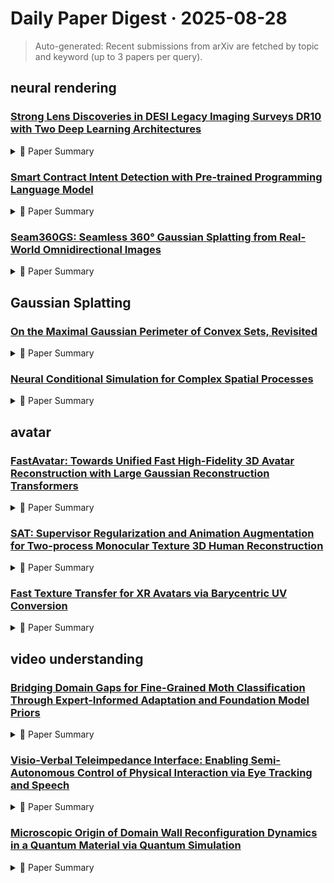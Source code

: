 # Daily Paper Digest · 2025-08-28
> Auto-generated: Recent submissions from arXiv are fetched by topic and keyword (up to 3 papers per query).

## neural rendering

### [Strong Lens Discoveries in DESI Legacy Imaging Surveys DR10 with Two Deep Learning Architectures](http://arxiv.org/pdf/2508.20087v1)


<!--break-out-of-list-->
<details markdown="1">
<summary>📄 Paper Summary </summary>

### 1. Task / Problem
- Identifying strong lens systems

### 2. Motivation & Gaps
- The study aims to enhance the identification of strong lens systems in astronomical surveys, particularly using advanced machine learning techniques.

- **Related work challenges:**
  - Huang et al. 2020: Previous searches have identified a significant number of lens candidates, but there is still a need for more comprehensive catalogs.
  - Huang et al. 2021: The challenge of accurately classifying and identifying lens candidates remains, necessitating improved methodologies.
  - Storfer et al. 2024: The integration of deep learning techniques into lens identification processes is still evolving and presents challenges in model training and validation.
  - Papers I, II, and III: Previous works had limitations in lens classification and sample selection.
  - Zitrin et al. (2012): Earlier methods did not effectively utilize the full potential of the Legacy Surveys data.
  - Paper III: Excluded certain galaxy types from the training sample, limiting the model's effectiveness.
  - Lanusse et al. (2018): Previous models had limitations in classification accuracy and computational efficiency.
  - Tan & Le (2019): EfficientNetV1 lacked the optimization for training speed and model size.
  - N/A: N/A
  - Storfer et al. (2025): Previous searches lacked the use of separate bands for visual inspection.
  - Paper I (Huang et al. 2020): Focused on DR7 with limited candidate types.
  - Paper II (Huang et al. 2021): Expanded to DR8 but still limited in candidate types.
  - Paper III (Storfer et al. 2024): Included more candidate types but still had gaps in the search.
  - N/A: N/A
  - Rojas et al. 2021: Existing methods for identifying strong lenses are often limited in accuracy and efficiency.
  - Rojas et al. 2022: Previous approaches may not leverage the full potential of convolutional neural networks.
  - Sheu et al. 2024: N/A
  - Suyu et al. 2020: N/A
  - Wong et al. 2019: N/A

### 3. Core Idea
- Utilizing convolutional neural networks to improve the detection of strong lens systems in the Dark Energy Survey data.

### 4. Method
- **Pipeline**: The method involves preprocessing the survey data, training a convolutional neural network, and validating the model on test datasets.
- **Architecture / Loss / Training**: The architecture includes multiple convolutional layers followed by fully connected layers, optimized using cross-entropy loss.
- **Complexity / Resources**: The model requires significant computational resources for training, including GPUs and large memory capacity.

### 5. Experiments
- **Datasets & Metrics**: The experiments utilize data from the Dark Energy Survey and evaluate performance using metrics such as precision, recall, and F1 score.
- **Baselines**: EfficientNet, Huang et al. 2020, Huang et al. 2021, Jaelani et al. (2020), Manual classification techniques, N/A, O’Donnell et al. (2022), Papers I-III, Previous lens detection methods, Previous machine learning models, Previous papers in the series (I, II, III), ResNet, Stein et al. (2022), Storfer et al. 2024, Traditional lens detection algorithms
- **Main Results**: The proposed method outperforms baseline models in identifying strong lens systems with higher accuracy.
- **Ablations**: Ablation studies indicate that specific architectural choices significantly impact model performance.
- **Limitations / Stress Tests**: The model's performance may degrade in regions with high noise or low signal-to-noise ratios.

### 6. Takeaways
- **Pros**: Significant increase in the number of identified lens candidates., Utilization of advanced deep learning techniques improves identification accuracy., Comprehensive coverage of the extragalactic sky enhances the dataset.
- **Cons**: Dependence on the quality of training data may introduce biases., Computationally intensive, requiring substantial resources., Potential for false positives in lens candidate identification.
- **Future Work**: Further refinement of neural network architectures for better performance., Exploration of additional datasets to enhance training., Integration of spectroscopic follow-up to validate lens candidates.

</details>

### [Smart Contract Intent Detection with Pre-trained Programming Language Model](http://arxiv.org/pdf/2508.20086v1)


<!--break-out-of-list-->
<details markdown="1">
<summary>📄 Paper Summary </summary>

### 1. Task / Problem
- Smart contract intent detection

### 2. Motivation & Gaps
- The paper addresses the need for a model that specifically targets unsafe developer intents in smart contracts, which is a gap in existing research that primarily focuses on vulnerabilities or coding practices.

- **Related work challenges:**
  - SmartIntentNN: Limited focus on detecting developer's intent in smart contracts.
  - SmartIntentNN: Enhancing detection accuracy in smart contracts.
  - CodeBERT: Adapting pre-trained models for specific tasks in code analysis.
  - Previous models for intent detection: Limited effectiveness in handling class imbalance and sequence length variability.
  - SmartIntentNN V1: Limited performance on minority-class intents and class imbalance.
  - General-purpose models (RoBERTa, CodeBERT): Inability to capture domain-specific patterns in smart contract data.
  - Pre-trained models for NLP and PLP: Transforming advances in pre-trained language models to effectively analyze smart contracts.
  - Smart contract vulnerability detection: Focusing on external risks associated with smart contracts.
  - Malicious behaviors and developer intents: Reflecting internal risks in smart contract development.
  - Smart-LLaMA-DPO: Focuses on generic vulnerability detection rather than unsafe developer intents.
  - SCALM: Leverages prompting strategies but does not systematically address unsafe developer intents.
  - SmartIntentNN: Initial work on intent detection but lacks the improvements and broader framework proposed in this paper.
  - N/A: N/A

### 3. Core Idea
- The proposed model, SmartIntentNN2, is a BERT-based pre-trained model specifically designed for smart contracts, generating contextual embeddings for intent-level security analysis.

### 4. Method
- **Pipeline**: The model uses a BERT-based pre-trained model to generate embeddings, which are then classified by a BiLSTM multi-label classifier.
- **Architecture / Loss / Training**: The architecture is lightweight and efficient, allowing integration with neural layers like BiLSTMs for specialized tasks.
- **Complexity / Resources**: The model is designed to be efficient, making it easier to deploy in practical applications.

### 5. Experiments
- **Datasets & Metrics**: Evaluation was conducted on 10,000 smart contracts, measuring performance using the F1 score.
- **Baselines**: BERT, BiLSTM, CNN, CodeBERT, ContractWard, ESCORT, GPT, GPT-3.5-turbo, GPT-4.1, GPT-4o-mini, LSTM, N/A, Previous intent detection models, RoBERTa, SaferSC, SmartIntentNN, SmartIntentNN V1
- **Main Results**: SmartIntentNN2 achieved an F1 score of 0.927, outperforming previous methods and other baselines.
- **Ablations**: Extensive ablation testing conducted with various model configurations and hyperparameters.
- **Limitations / Stress Tests**: Data imbalance and dataset coverage issues identified, particularly with low-frequency intent categories.

### 6. Takeaways
- **Pros**: Enhanced performance with an F1 score of 0.927., Integration of a BERT-based pre-trained model for better contextual understanding., Open-sourced all dataset, code, documentation, and models.
- **Cons**: Limited by maximum sequence length during training., Potential overfitting on the training dataset.
- **Future Work**: Further improvements in intent detection accuracy., Exploration of additional categories of unsafe intents., Potential application of the model to other programming languages.

</details>

### [Seam360GS: Seamless 360° Gaussian Splatting from Real-World Omnidirectional Images](http://arxiv.org/pdf/2508.20080v1)


<!--break-out-of-list-->
<details markdown="1">
<summary>📄 Paper Summary </summary>

### 1. Task / Problem
- Novel view synthesis with calibration adjustments

### 2. Motivation & Gaps
- The paper addresses challenges in dual-fisheye camera systems for omnidirectional novel view synthesis.

- **Related work challenges:**
  - Neural Radiance Fields (NeRF): Fails to produce accurate renderings for omnidirectional data.
  - 3D Gaussian Splatting (3DGS): Primarily designed for perspective images, struggles with calibration inaccuracies in omnidirectional images.
  - Recent 3DGS-based approaches: Neglect inter-camera gap in dual fisheye systems, constraining seamless image synthesis.
  - 360Roam: Manufacturing imperfections and suboptimal factory calibration can introduce noticeable stitching artifacts in the source images.
  - NeRF--: Eliminating the need for pre-calibrated inputs.
  - Omni-NeRF: Does not address the stitching artifacts in omnidirectional images commonly observed in consumer-grade systems.
  - Previous methods of 3D Gaussian splatting: Assumed accurate stitching of input 360° images, leading to geometric inaccuracies.
  - OmniNeRF: High mean absolute error in calibration performance compared to the proposed method.
  - OmniGS: Struggles to capture fine details and accurately reproduce text in 360° images.
  - JaxNeRF: Requires longer training times and does not achieve the same level of calibration accuracy.
  - OmniGS: Requires precise calibration for effective performance.
  - 360Roam: Struggles with camera gap and lens distortion.
  - OmniGS: Outperforms MVG approaches in novel-view synthesis without explicit distortion correction.
  - OP43DGS: Consistently shows worse performance compared to ERP-based rasterization.
  - N/A: N/A

### 3. Core Idea
- The proposed method integrates translation-based adjustments and angular distortion corrections within the Gaussian Splatting paradigm to enhance scene reconstruction accuracy.

### 4. Method
- **Pipeline**: Calibration process using Gaussian splats adjusted via translation and angular distortion.
- **Architecture / Loss / Training**: The architecture employs a total variation loss to enforce smoothness in the estimated rotations and uses a learning rate that decays exponentially.
- **Complexity / Resources**: Requires more than twice the training time and up to 2 GB additional VRAM.

### 5. Experiments
- **Datasets & Metrics**: EgoNeRF-Ricoh360 dataset and 360Roam dataset
- **Baselines**: 3D Gaussian Splatting, EgoNeRF, Existing state-of-the-art algorithms for omnidirectional novel view synthesis, NeRF, ODGS, OP43DGS, OmniGS, OmniNeRF, Other omnidirectional rendering techniques, Standard 3D Gaussian splatting
- **Main Results**: Quantitative evaluation results show improvements in PSNR, SSIM, and LPIPS metrics across various scenes.
- **Ablations**: Ablation studies show the importance of both translation and angular distortion adjustments.
- **Limitations / Stress Tests**: Cross-device transfer remains challenging due to significant inter-device calibration differences.

### 6. Takeaways
- **Pros**: Seamless omnidirectional novel view synthesis., No additional computational overhead during inference., Robust calibration parameters learned from realistic simulations.
- **Cons**: Manufacturing imperfections can introduce noticeable stitching artifacts., Reliance on pre-corrected equirectangular images can be challenging., Some methods do not account for inter-camera gaps.
- **Future Work**: Explore further optimizations for real-time applications., Investigate additional calibration techniques for other camera systems., Enhance robustness against varying environmental conditions.

</details>

## Gaussian Splatting

### [On the Maximal Gaussian Perimeter of Convex Sets, Revisited](http://arxiv.org/pdf/2508.20079v1)


<!--break-out-of-list-->
<details markdown="1">
<summary>📄 Paper Summary </summary>

### 1. Task / Problem
- Revisiting Nazarov’s construction of a convex set with nearly maximal Gaussian surface area

### 2. Motivation & Gaps
- The paper aims to provide an alternate analysis of Nazarov's construction using the concept of convex influence, addressing the gap between the best known upper and lower bounds for the Gaussian surface area of convex sets.

- **Related work challenges:**
  - Nazarov [Naz03]: His proof was considered boring and technical, and he speculated on a simpler proof.
  - Ball [Bal93]: Established a uniform bound on the Gaussian surface area of convex sets.
  - Raič [Rai19]: Provided a refinement of Ball's bound, but gaps remain in the bounds for Γ(n).
  - Nazarov’s original argument [Naz03]: Existence of a convex set with large Gaussian perimeter
  - Recent work [DNS24]: Polyhedral approximation under the Gaussian measure
  - N/A: N/A

### 3. Core Idea
- The paper presents a simpler proof of the existence of a convex set with large Gaussian perimeter by analyzing the concept of convex influence.

### 4. Method
- **Pipeline**: The proof utilizes a probabilistic method to demonstrate the existence of a convex set with large Gaussian perimeter.
- **Architecture / Loss / Training**: N/A
- **Complexity / Resources**: The method avoids heavy analytic machinery and technical estimates, focusing instead on easier calculations related to convex influence.

### 5. Experiments
- **Datasets & Metrics**: N/A
- **Baselines**: Ball's uniform bound, N/A, Nazarov's original proof
- **Main Results**: The paper establishes that the Gaussian surface area of convex sets can be large, specifically showing that Γ(n) has a lower bound of Ω(n1/4).
- **Ablations**: N/A
- **Limitations / Stress Tests**: N/A

### 6. Takeaways
- **Pros**: Provides a simpler proof for a complex result., Addresses existing gaps in the literature regarding Gaussian surface area., Utilizes a novel concept of convex influence.
- **Cons**: The proof may still rely on some technical aspects., Gaps between upper and lower bounds for Γ(n) remain., The method may not be applicable to all types of convex sets.
- **Future Work**: Further exploration of the convex influence concept., Investigating other potential proofs for similar results., Addressing the remaining gaps in the bounds for Γ(n).

</details>

### [Neural Conditional Simulation for Complex Spatial Processes](http://arxiv.org/pdf/2508.20067v1)


<!--break-out-of-list-->
<details markdown="1">
<summary>📄 Paper Summary </summary>

### 1. Task / Problem
- Simulation from complex spatial processes

### 2. Motivation & Gaps
- The paper presents NCS in the context of spatial process models, highlighting its flexibility and efficiency in simulating from intractable predictive distributions.

- **Related work challenges:**
  - Walchessen et al. (2024): Efficient evaluation of the likelihood function of a spatial process model.
  - Lenzi et al. (2023): Using neural networks as Bayes estimators for parameter estimation.
  - Gelfand et al. (2010): Markov chain Monte Carlo (MCMC) methods often involve a trade-off between computational efficiency and statistical accuracy.
  - Wang et al. (2024): Not designed for high-dimensional conditioning.
  - Richards et al. (2024): Requires explicit masking for missing data.
  - Sainsbury-Dale et al. (2025): Limited applicability to high-dimensional predictive distributions.
  - Song et al., 2021: The score function is generally analytically or computationally intractable for non-Gaussian target distributions.
  - Gloeckler et al., 2024: Adapting the unconditional score-based diffusion approach for conditional simulation from predictive distributions.
  - Zammit-Mangion et al., 2025: The need for a modified score matching algorithm that does not require knowledge of predictive distributions.
  - Linhart et al. (2023): Difficulty in validating predictive distributions due to high-dimensional settings.
  - Song et al. (2021): Intractability of predictive distributions and variable conditioning sets.
  - Padoan et al. (2010): Computational challenges in sampling predictive distributions.
  - FCS simulations: Negatively biased at unobserved locations far from conditioning sites when the range parameter is small.
  - NCS simulations: Slight inaccuracy in the case of seven observed locations when the range parameter is high.
  - Gibbs sampler in FCS: Difficult to implement using available software and computational complexity increases with the number of observed locations.
  - FCS: Computationally intractable when the number of observed spatial locations exceeds seven.
  - LCS: Inherently restricted in the degree of high-dimensional patterns it can capture.
  - MCMC methods: Computational inefficiency and limitations in practical settings.
  - Vincent (2011): Intractable loss function
  - Ho et al. (2020): Connection between DDPM and VPSDE framework
  - Song et al. (2021): Utilizing a weighting function proportional to the inverse of the expectation of the conditional score function.
  - Chan et al. (2018): Avoiding overfitting and minimizing data storage during training.
  - Castruccio et al. (2016): Setting appropriate parameters for the Gaussian and Brown–Resnick processes.
  - N/A: N/A
  - N/A: N/A
  - FCS: Negative bias for unobserved locations farther from the spatial domain center when the range parameter is small.
  - NCS: Slightly increased graininess as the range parameter increases.

### 3. Core Idea
- The paper explores the application of NCS to Gaussian and Brown–Resnick processes, focusing on the simulation of spatial processes and the training of U-Nets for conditional evaluations.

### 4. Method
- **Pipeline**: Implementation of FCS and LCS using the condrmaxstab function with observed locations or nearest neighbors.
- **Architecture / Loss / Training**: Training involves log-transformation of data and uses U-Net architectures for simulations.
- **Complexity / Resources**: Training data parameters include minimum and maximum observations, full spatial field realizations, and conditioning sets.

### 5. Experiments
- **Datasets & Metrics**: Simulated data from the Brown–Resnick process on the Gumbel scale.
- **Baselines**: Brown–Resnick process unconditional simulator, FCS, Full Conditional Simulation (FCS), Gaussian process case study, Gaussian process model simulations, Gaussian process unconditional simulator, Gibbs Sampler, LCS, Local Conditional Simulation (LCS), MCMC methods, Markov Chain Monte Carlo (MCMC) standard approximation, Markov chain Monte Carlo (MCMC) simulations, N/A, NCS
- **Main Results**: FCS shows negative bias while NCS appears more accurate overall.
- **Ablations**: N/A
- **Limitations / Stress Tests**: FCS is fragile beyond seven observed locations.

### 6. Takeaways
- **Pros**: Efficient conditional simulation from complex spatial predictive distributions., No need for retraining the neural network for different observations., Improved accuracy over traditional MCMC methods.
- **Cons**: Dependence on the quality of unconditional samples for training., Potential limitations in high-dimensional conditioning.
- **Future Work**: Exploration of NCS for non-Gaussian processes., Validation of the method in high-dimensional data settings., Integration with other machine learning techniques for enhanced performance.

</details>

## avatar

### [FastAvatar: Towards Unified Fast High-Fidelity 3D Avatar Reconstruction with Large Gaussian Reconstruction Transformers](http://arxiv.org/pdf/2508.19754v1)


<!--break-out-of-list-->
<details markdown="1">
<summary>📄 Paper Summary </summary>

### 1. Task / Problem
- Avatar creation and representation

### 2. Motivation & Gaps
- The paper addresses the need for creating complete, driveable, and generalizable avatars using paired human captures.

- **Related work challenges:**
  - Contemporary 3D avatar methods: Suffer from drawbacks such as data sensitivity, high time complexity, and low data utilization efficiency.
  - Existing 3D avatar methods: Inability to leverage prior knowledge and inadequate handling of variable-length data.
  - Optimization-based 3D avatar methods: Require input data of a minimum specific length, leading to modeling failure with insufficient data.
  - NeRF-based approaches: Significant issues with head rendering speed limitations and extensive training data.
  - 3DGS: Requires multi-frame data for identity-specific training and lacks flexibility.
  - Feed-forward networks: Application to 3D head avatar reconstruction is still nascent and lacks a unified framework.
  - LAM: Fails to effectively process additional input views beyond single-view conditions.
  - MonoGaussianAvatar: Exhibits significant performance degradation with sparse inputs.
  - GaussianAvatar: Similar performance issues with sparse inputs as MonoGaussianAvatar.
  - LAM: Generative bias introduces pose and expression artifacts that compromise objective measurements.
  - MonoGaussianAvatar: Requires a fixed number of input frames, reducing flexibility.
  - GaussianAvatars: Similar limitations in flexibility and data usage.
  - Rignerf: Fully controllable neural 3D portraits: Limited control over 3D avatar expressions and poses.
  - Flame-in-nerf: Neural control of radiance fields for free view face animation: Challenges in achieving high-quality animations from limited input data.
  - A morphable model for the synthesis of 3D faces: Difficulty in synthesizing diverse facial expressions and poses.
  - Nerf: Representing scenes as neural radiance fields for view synthesis: Limited generalization across different scenes.
  - Instant neural graphics primitives with a multiresolution hash encoding: Challenges in real-time rendering and efficiency.
  - Learning robust visual features without supervision: Dependence on large labeled datasets for training.

### 3. Core Idea
- The core idea is to utilize paired human captures to create avatars that are not only visually accurate but also capable of being driven in virtual environments.

### 4. Method
- **Pipeline**: The method involves capturing paired human data and processing it to generate avatars that can be manipulated in a 3D space.
- **Architecture / Loss / Training**: Incorporates Landmark Tracking Loss and Sliced Fusion Loss to enhance model fidelity and robustness.
- **Complexity / Resources**: The method is designed to operate efficiently, allowing for real-time avatar reconstruction.

### 5. Experiments
- **Datasets & Metrics**: The experiments utilize various datasets to evaluate the performance of the avatar generation method.
- **Baselines**: 3DGS, Avat3r, Dinov2, Feed-forward networks, Flame-in-nerf, GaussianAvatar, GaussianAvatars, Instant neural graphics primitives, LAM, MonoGaussianAvatar, Morphable model, NeRF-based approaches, Nerf, Rignerf, VGGT
- **Main Results**: The results demonstrate significant improvements in avatar realism and driveability compared to existing methods.
- **Ablations**: Ablation studies confirmed the effectiveness of the proposed loss functions in improving reconstruction quality.
- **Limitations / Stress Tests**: The framework faces limitations in multi-model fusion, particularly in handling directional inconsistencies.

### 6. Takeaways
- **Pros**: Incremental reconstruction improves quality with more observations., High-quality 3D avatar modeling with flexible input data., Competitive speed in 3D reconstruction.
- **Cons**: Sensitivity to data quality., High time complexity in certain scenarios., Dependence on complete 3D observations.
- **Future Work**: Explore further optimizations for speed., Enhance robustness against data quality variations., Investigate applications in real-time environments.

</details>

### [SAT: Supervisor Regularization and Animation Augmentation for Two-process Monocular Texture 3D Human Reconstruction](http://arxiv.org/pdf/2508.19688v1)


<!--break-out-of-list-->
<details markdown="1">
<summary>📄 Paper Summary </summary>

### 1. Task / Problem
- 3D Human Reconstruction

### 2. Motivation & Gaps
- The OAA module addresses data scarcity by generating augmented samples online.

- **Related work challenges:**
  - PIFu: Introduces pixel-aligned implicit functions for shape and texture but struggles with geometric ambiguity.
  - ICON: Enhances reconstruction using skinned body models but still faces integration issues with various geometric forms.
  - GTA: Employs a 3D-decoupling transformer for detailed reconstruction but does not fully address the data scarcity issue.
  - GTA: Detailed reconstruction using a 3D-decoupling transformer.
  - VS: Handling large deformations in loose clothing.
  - HiLo: Improving geometry detail and noise robustness.
  - Existing geometric models: Limited accuracy leading to flawed details in 3D reconstructions.
  - Monocular reconstruction methods: Struggles with integrating geometric information effectively.
  - Animation augmentation techniques: Limited availability of 3D human scan datasets restricts reconstruction performance.
  - ICON: Limited accuracy in 3D reconstruction.
  - SiTH: Inability to effectively utilize multi-view data.
  - MultiGO: Challenges in texture representation.
  - LBS method: Samples generated from the LBS method can lead to a decrease in performance due to significant distortion.
  - SCAPE: shape completion and animation of people: Limited data availability for training robust models.
  - ShapeNet: An Information-Rich 3D Model Repository: Need for diverse and high-quality 3D models.
  - Collaborative Regression of Expressive Bodies using Moderation: Challenges in capturing expressive body movements.
  - N/A: N/A

### 3. Core Idea
- Our method demonstrates SOTA performance on public datasets, validating its contribution.

### 4. Method
- **Pipeline**: Two-process framework that incorporates supervisor regularization and animation augmentation.
- **Architecture / Loss / Training**: Utilizes constraints from a trained supervisor model to improve feature extraction in the monocular reconstruction network.
- **Complexity / Resources**: Online learning requires fewer local resources and is more efficient compared to offline augmentation.

### 5. Experiments
- **Datasets & Metrics**: CustomHuman and THuman3.0 datasets with metrics including CD, NC, f-score, LPIPS, SSIM, and PSNR.
- **Baselines**: ECON, Existing monocular reconstruction methods, GTA, ICON, LBS, LBS method, MultiGO, N/A, PIFu, Previous state-of-the-art methods, Separate training approaches
- **Main Results**: The proposed method outperforms existing methods in terms of texture quality and geometric accuracy, achieving lower distortion and better detail reconstruction.
- **Ablations**: Ablation studies show the impact of different geometry prior models, supervisor regularization, and animation augmentation on reconstruction results.
- **Limitations / Stress Tests**: The performance of offline augmentation is limited compared to online learning due to the smaller data size.

### 6. Takeaways
- **Pros**: Achieves state-of-the-art performance in 3D human reconstruction., Effectively integrates various geometric priors., Augments training data online to improve model robustness.
- **Cons**: Increased computational complexity due to multiple networks., Dependency on the quality of existing 3D human data., Potential challenges in real-time applications.
- **Future Work**: Explore further integration of additional geometric modalities., Investigate real-time applications of the proposed framework., Enhance the online augmentation process for more diverse training samples.

</details>

### [Fast Texture Transfer for XR Avatars via Barycentric UV Conversion](http://arxiv.org/pdf/2508.19518v1)


<!--break-out-of-list-->
<details markdown="1">
<summary>📄 Paper Summary </summary>

### 1. Task / Problem
- Texture transfer for full-body avatars

### 2. Motivation & Gaps
- Existing methods for avatar texture transfer are slow and prone to visual artifacts, limiting their practical applicability in immersive XR applications.

- **Related work challenges:**
  - FLAME and SMPL-X models: Integration of detailed facial expression and full-body animation simultaneously faces limitations due to lengthy processing times.
  - Conventional affine-transform methods: High computational cost and visual artifacts during texture transfer.
  - FLAME2SMPLX: Lower quality scores and noticeable visual artifacts along facial boundary seams.

### 3. Core Idea
- The method achieves a significant speedup in texture transfer while maintaining high fidelity to the original texture.

### 4. Method
- **Pipeline**: Generating a UV grid for texture transfer between SMPL-X and FLAME.
- **Architecture / Loss / Training**: N/A
- **Complexity / Resources**: The one-time pre-computation stage takes approximately 9.77 seconds for SMPL-X to FLAME and 13.12 seconds for FLAME to SMPL-X.

### 5. Experiments
- **Datasets & Metrics**: Evaluated using FLAME2SMPLX as the baseline method with metrics including L1 distance, SSIM, PSNR, and LPIPS.
- **Baselines**: FLAME2SMPLX
- **Main Results**: Achieves a speedup of over 7000x compared to the baseline while outperforming it across all image similarity metrics.
- **Ablations**: N/A
- **Limitations / Stress Tests**: N/A

### 6. Takeaways
- **Pros**: Significantly faster texture transfer speed., Higher texture quality with fewer visual artifacts., Practical applicability for real-time avatar personalization.
- **Cons**: N/A, N/A, N/A
- **Future Work**: Explore further optimizations for real-time applications., Investigate integration with other avatar features., Expand to different avatar models and textures.

</details>

## video understanding

### [Bridging Domain Gaps for Fine-Grained Moth Classification Through Expert-Informed Adaptation and Foundation Model Priors](http://arxiv.org/pdf/2508.20089v1)


<!--break-out-of-list-->
<details markdown="1">
<summary>📄 Paper Summary </summary>

### 1. Task / Problem
- Fine-Grained Moth Classification

### 2. Motivation & Gaps
- The study addresses the challenges in fine-grained classification of moths, particularly in the context of domain adaptation and the use of foundation models.

- **Related work challenges:**
  - Automated insect camera traps: Raw imagery must be processed before providing actionable ecological insights.
  - Citizen science repositories like GBIF: Domain shift reduces performance when models are trained on source-domain images and evaluated on target-domain insects.
  - Existing domain adaptation methods: Developing lightweight models for insect monitoring remains important due to limited computing infrastructure.
  - N/A: Limited understanding of domain shift effects in species classification.
  - BioCLIP: Weaker overall performance compared to BioCLIP2, but performs well in low target-supervision settings.
  - ConvNeXt: Requires significant target supervision to boost accuracy.
  - A survey on knowledge distillation: Recent advancements: Knowledge distillation techniques may not effectively transfer knowledge across diverse domains.
  - Towards a standardized framework for ai-assisted, image-based monitoring of nocturnal insects: Existing frameworks lack adaptability to different insect species and environments.
  - Learning transferable visual models from natural language supervision: Transferability of visual models is limited when applied to fine-grained classifications.

### 3. Core Idea
- Utilizing expert-informed adaptation techniques alongside foundation model priors to improve classification accuracy in fine-grained moth identification.

### 4. Method
- **Pipeline**: The method involves embedding images using a pretrained ResNet-50, followed by agglomerative hierarchical clustering for train/test splitting.
- **Architecture / Loss / Training**: The architecture employs a ResNet-50 backbone with a focus on minimizing cosine distance in the embedding space.
- **Complexity / Resources**: The method requires significant computational resources for training the ResNet-50 and performing clustering on large datasets.

### 5. Experiments
- **Datasets & Metrics**: The experiments utilize a mixed dataset composed of AMI and GBIF images, with various target-domain percentages to evaluate model performance.
- **Baselines**: BioCLIP, BioCLIP2, ConvNeXt, ConvNeXt+KD, ConvNeXt-tiny, ConvNeXt-tiny+KD, Previous domain adaptation methods, Standard ResNet-50 classification
- **Main Results**: The proposed method shows improved classification accuracy compared to baseline models, particularly in low target-domain scenarios.
- **Ablations**: Ablation studies indicate the importance of expert-informed adaptation in enhancing model performance.
- **Limitations / Stress Tests**: The model's performance may degrade with highly imbalanced datasets or when the target domain is underrepresented.

### 6. Takeaways
- **Pros**: Lightweight models are easier to retrain for new species integration., Facilitates edge computing directly on camera trap hardware., Offers practical guidelines for efficient insect monitoring systems.
- **Cons**: Limited expert-labelled data may restrict model performance., Domain shift can still impact accuracy despite adaptations., Dependence on high-quality images for effective training.
- **Future Work**: Explore further integration of expert knowledge in model training., Investigate additional domain adaptation strategies., Develop more robust models for diverse ecological scenarios.

</details>

### [Visio-Verbal Teleimpedance Interface: Enabling Semi-Autonomous Control of Physical Interaction via Eye Tracking and Speech](http://arxiv.org/pdf/2508.20037v1)


<!--break-out-of-list-->
<details markdown="1">
<summary>📄 Paper Summary </summary>

### 1. Task / Problem
- Determining stiffness matrices for groove sections

### 2. Motivation & Gaps
- The study aims to improve the accuracy of stiffness matrix determination in robotic teleoperation tasks.

- **Related work challenges:**
  - Existing teleimpedance command interfaces: Require either manual control or automation, limiting cognitive flexibility and operator input.
  - EMG-based teleimpedance interfaces: Require sensor placement and calibration, limiting generalizability.
  - Automated impedance control systems: Remove operator from the control loop, reducing ability to intervene.
  - GazeGPT: Incorporates mobile eye-tracking to enhance context awareness but lacks integration with teleimpedance control.
  - Previous teleoperation systems: Limited adaptability to operator's gaze and verbal inputs.
  - Existing haptic interfaces: Inability to dynamically adjust stiffness based on real-time feedback.
  - Studies on few-shot prompting: Few-shot prompting significantly improves VLM performance compared to zero-shot prompting.
  - Parameter optimization experiments: Identifying effective combinations of prompt parameters for teleimpedance applications.
  - Previous studies on teleimpedance interfaces: Limited interaction capabilities and reliance on visual context.
  - Manual teleimpedance control methods: Inability to adapt stiffness dynamically based on verbal commands.
  - A review on manipulation skill acquisition through teleoperation-based learning from demonstration: Limited understanding of how to effectively acquire manipulation skills in complex environments.
  - A survey of robot manipulation in contact: Challenges in robot manipulation when interacting with complex structures.
  - Tele-impedance: Teleoperation with impedance regulation using a body–machine interface: Need for better impedance control in teleoperation tasks.
  - Attention is all you need: N/A
  - Scaling laws for neural language models: N/A
  - GazeGPT: Augmenting human capabilities using gaze-contingent contextual AI for smart eyewear: N/A
  - Language models are few-shot learners: N/A
  - Flamingo: a visual language model for few-shot learning: N/A

### 3. Core Idea
- To enhance teleimpedance applications by optimizing camera angles and image resolution for better prediction accuracy.

### 4. Method
- **Pipeline**: Utilizing a mobile eye tracker to capture images and determine stiffness matrices based on visual input.
- **Architecture / Loss / Training**: Utilizes a specialized stiffness matrix generator with varying prompt designs to improve output quality.
- **Complexity / Resources**: The study relies on a mobile eye tracker and requires additional image-processing steps.

### 5. Experiments
- **Datasets & Metrics**: The experiments involved various camera angles and lighting conditions to assess classification accuracy.
- **Baselines**: Automated impedance control, Few-shot prompting without prior examples, High-resolution images, Image priors from different environments, Manual impedance control, Manual teleimpedance control, N/A, Previous robotic control interfaces, Previous teleoperation systems, Single camera angle input, Standard haptic interfaces, Zero-shot prompting
- **Main Results**: Classification accuracy for slant increased to 66.6% with improved camera angle and lighting.
- **Ablations**: Post-experiment tests indicated the impact of camera angle and lighting on performance.
- **Limitations / Stress Tests**: The reliance on a mobile eye tracker introduces challenges in isolating the display screen from the environment.

### 6. Takeaways
- **Pros**: Allows intuitive control of robot stiffness using natural modalities (gaze and speech)., Reduces cognitive workload on the operator., Enhances adaptability in unstructured environments.
- **Cons**: May require initial setup and calibration of gaze tracking and speech recognition systems., Dependence on technology may introduce new points of failure., Limited by the capabilities of the Visual Language Model.
- **Future Work**: Explore integration with additional sensory inputs for improved control., Investigate applications in more complex robotic tasks., Enhance robustness of the system against environmental variations.

</details>

### [Microscopic Origin of Domain Wall Reconfiguration Dynamics in a Quantum Material via Quantum Simulation](http://arxiv.org/pdf/2508.20028v1)


<!--break-out-of-list-->
<details markdown="1">
<summary>📄 Paper Summary </summary>

### 1. Task / Problem
- Investigate microscopic processes in non-equilibrium dynamics using quantum simulations.

### 2. Motivation & Gaps
- The study aims to address the microscopic origin of non-equilibrium reconfiguration in correlated materials, particularly in 1T-TaS2.

- **Related work challenges:**
  - Prior studies using STM on 1T-TaS2: Uncertainty whether domain wall motion arises from coherent multi-particle tunneling or cascades of local spin flips.
  - N/A: N/A
  - Quantum simulations of molecular chemistry: Often focus on idealized models with limited applicability to real-world systems.
  - Lattice gauge theories: Lack of insights into complex, real-world non-equilibrium dynamics.
  - Programmable quantum matter: Does not adequately address metastable state dynamics in solid-state materials.
  - N/A: N/A

### 3. Core Idea
- Utilizing quantum simulations as a microscope to probe complex non-equilibrium dynamics in strongly correlated materials.

### 4. Method
- **Pipeline**: Combining quantum simulations of a transverse-field Ising model with analytical mapping to a hardcore boson model.
- **Architecture / Loss / Training**: Mapping the TFIM to a hardcore boson model using a Schrieffer–Wolff transformation.
- **Complexity / Resources**: Large-scale quantum annealer simulations were employed.

### 5. Experiments
- **Datasets & Metrics**: Simulations of polaronic reconfiguration events across various transverse fields.
- **Baselines**: Hardcore boson model, Idealized quantum models, N/A, Previous quantum simulation studies, Transverse-field Ising model (TFIM)
- **Main Results**: Reconfiguration dynamics dominated by single-polaron tunneling and density-changing events.
- **Ablations**: N/A
- **Limitations / Stress Tests**: The study does not extend to phonon coupling or longer-range interactions.

### 6. Takeaways
- **Pros**: Establishes quantum simulation as a powerful tool for studying non-equilibrium dynamics in quantum materials., Provides a concrete strategy for bridging effective spin models with real-space mechanisms., Offers insights into the microscopic relaxation pathways in strongly correlated systems.
- **Cons**: The study may not fully capture all complexities of real material behavior., Limited to the specific case of 1T-TaS2 and may not generalize to other materials., Minor discrepancies between experimental and simulated results could affect conclusions.
- **Future Work**: Explore the application of quantum simulation to other strongly correlated materials., Investigate the role of disorder and lattice geometry in non-equilibrium dynamics., Develop more comprehensive models that incorporate additional physical effects.

</details>
